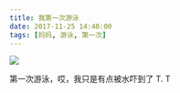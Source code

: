 ```yaml
---
title: 我第一次游泳
date: 2017-11-25 14:40:00
tags: [妈妈, 游泳, 第一次]
---
```

![](//20170326.com/panda-swimming.jpg)  

第一次游泳，哎，我只是有点被水吓到了 T. T